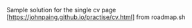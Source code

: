 

Sample solution for the single cv page [https://johnpaing.github.io/practise/cv.html] from roadmap.sh

